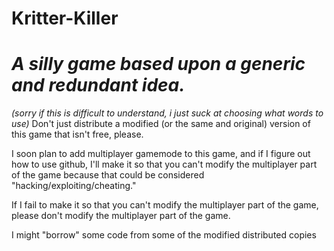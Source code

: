 # Kritter-Killer


# *A silly game based upon a generic and redundant idea.*

*(sorry if this is difficult to understand, i just suck at choosing what words to use)*
Don't just distribute a modified (or the same and original) version of this game that isn't free, please.

I soon plan to add multiplayer gamemode to this game, and if I figure out how to use github, I'll make it so that you can't modify the multiplayer part
of the game because that could be considered "hacking/exploiting/cheating."

If I fail to make it so that you can't modify the multiplayer part
of the game, please don't modify the multiplayer part of the game.

I might "borrow" some code from some of the modified distributed copies

